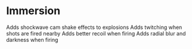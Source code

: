 # Immersion

Adds shockwave cam shake effects to explosions
Adds twitching when shots are fired nearby
Adds better recoil when firing
Adds radial blur and darkness when firing
